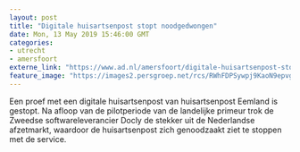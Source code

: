 ```yaml
---
layout: post
title: "Digitale huisartsenpost stopt noodgedwongen"
date: Mon, 13 May 2019 15:46:00 GMT
categories: 
- utrecht 
- amersfoort 
externe_link: "https://www.ad.nl/amersfoort/digitale-huisartsenpost-stopt-noodgedwongen~a816f560/"
feature_image: "https://images2.persgroep.net/rcs/RWhFDPSywpj9KaoN9epvgOUWkCo/diocontent/108265515/_fitwidth/400/?appId=21791a8992982cd8da851550a453bd7f&quality=0.7"
---
```


Een proef met een digitale huisartsenpost van huisartsenpost Eemland is gestopt. Na afloop van de pilotperiode van de landelijke primeur trok de Zweedse softwareleverancier Docly de stekker uit de Nederlandse afzetmarkt, waardoor de huisartsenpost zich genoodzaakt ziet te stoppen met de service.
